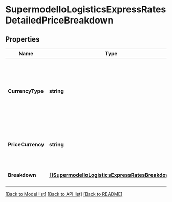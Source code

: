 # SupermodelIoLogisticsExpressRatesDetailedPriceBreakdown

## Properties
Name | Type | Description | Notes
------------ | ------------- | ------------- | -------------
**CurrencyType** | **string** | Possible Values :&lt;BR&gt;                  &#x27;BILLC&#x27;, billing currency&lt;BR&gt;                  &#x27;PULCL&#x27;, country public rates currency&lt;BR&gt;                  &#x27;BASEC&#x27;, base currency | [optional] [default to null]
**PriceCurrency** | **string** | This the currency of the rated shipment for the prices listed. | [default to null]
**Breakdown** | [**[]SupermodelIoLogisticsExpressRatesBreakdown**](supermodelIoLogisticsExpressRates_breakdown.md) |  | [optional] [default to null]

[[Back to Model list]](../README.md#documentation-for-models) [[Back to API list]](../README.md#documentation-for-api-endpoints) [[Back to README]](../README.md)

